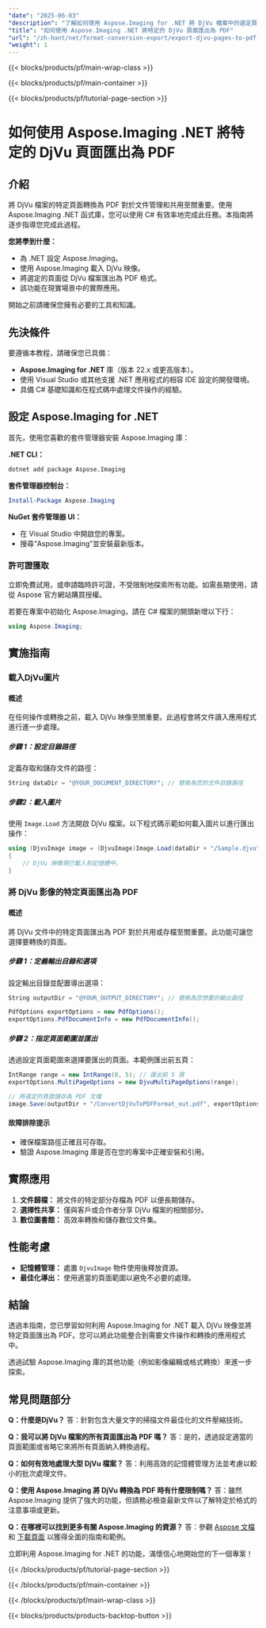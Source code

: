 ```yaml
---
"date": "2025-06-03"
"description": "了解如何使用 Aspose.Imaging for .NET 將 DjVu 檔案中的選定頁面匯出為 PDF。按照本逐步指南，無縫轉換您的文件。"
"title": "如何使用 Aspose.Imaging .NET 將特定的 DjVu 頁面匯出為 PDF"
"url": "/zh-hant/net/format-conversion-export/export-djvu-pages-to-pdf-aspose-imaging-net/"
"weight": 1
---
```


{{< blocks/products/pf/main-wrap-class >}}

{{< blocks/products/pf/main-container >}}

{{< blocks/products/pf/tutorial-page-section >}}
# 如何使用 Aspose.Imaging .NET 將特定的 DjVu 頁面匯出為 PDF

## 介紹

將 DjVu 檔案的特定頁面轉換為 PDF 對於文件管理和共用至關重要。使用 Aspose.Imaging .NET 函式庫，您可以使用 C# 有效率地完成此任務。本指南將逐步指導您完成此過程。

**您將學到什麼：**
- 為 .NET 設定 Aspose.Imaging。
- 使用 Aspose.Imaging 載入 DjVu 映像。
- 將選定的頁面從 DjVu 檔案匯出為 PDF 格式。
- 該功能在現實場景中的實際應用。

開始之前請確保您擁有必要的工具和知識。

## 先決條件

要遵循本教程，請確保您已具備：
- **Aspose.Imaging for .NET** 庫（版本 22.x 或更高版本）。
- 使用 Visual Studio 或其他支援 .NET 應用程式的相容 IDE 設定的開發環境。
- 具備 C# 基礎知識和在程式碼中處理文件操作的經驗。

## 設定 Aspose.Imaging for .NET

首先，使用您喜歡的套件管理器安裝 Aspose.Imaging 庫：

**.NET CLI：**
```bash
dotnet add package Aspose.Imaging
```

**套件管理器控制台：**
```powershell
Install-Package Aspose.Imaging
```

**NuGet 套件管理器 UI：**
- 在 Visual Studio 中開啟您的專案。
- 搜尋“Aspose.Imaging”並安裝最新版本。

### 許可證獲取

立即免費試用，或申請臨時許可證，不受限制地探索所有功能。如需長期使用，請從 Aspose 官方網站購買授權。

若要在專案中初始化 Aspose.Imaging，請在 C# 檔案的開頭新增以下行：

```csharp
using Aspose.Imaging;
```

## 實施指南

### 載入DjVu圖片

#### 概述
在任何操作或轉換之前，載入 DjVu 映像至關重要。此過程會將文件讀入應用程式進行進一步處理。

##### 步驟 1：設定目錄路徑

定義存取和儲存文件的路徑：

```csharp
String dataDir = "@YOUR_DOCUMENT_DIRECTORY"; // 替換為您的文件目錄路徑
```

##### 步驟2：載入圖片

使用 `Image.Load` 方法開啟 DjVu 檔案。以下程式碼示範如何載入圖片以進行匯出操作：

```csharp
using (DjvuImage image = (DjvuImage)Image.Load(dataDir + "/Sample.djvu"))
{
    // DjVu 映像現已載入到記憶體中。
}
```

### 將 DjVu 影像的特定頁面匯出為 PDF

#### 概述
將 DjVu 文件中的特定頁面匯出為 PDF 對於共用或存檔至關重要。此功能可讓您選擇要轉換的頁面。

##### 步驟 1：定義輸出目錄和選項

設定輸出目錄並配置導出選項：

```csharp
String outputDir = "@YOUR_OUTPUT_DIRECTORY"; // 替換為您想要的輸出路徑

PdfOptions exportOptions = new PdfOptions();
exportOptions.PdfDocumentInfo = new PdfDocumentInfo();
```

##### 步驟 2：指定頁面範圍並匯出

透過設定頁面範圍來選擇要匯出的頁面。本範例匯出前五頁：

```csharp
IntRange range = new IntRange(0, 5); // 匯出前 5 頁
exportOptions.MultiPageOptions = new DjvuMultiPageOptions(range);

// 將選定的頁面儲存為 PDF 文檔
image.Save(outputDir + "/ConvertDjVuToPDFFormat_out.pdf", exportOptions);
```

#### 故障排除提示
- 確保檔案路徑正確且可存取。
- 驗證 Aspose.Imaging 庫是否在您的專案中正確安裝和引用。

## 實際應用

1. **文件歸檔：** 將文件的特定部分存檔為 PDF 以便長期儲存。
2. **選擇性共享：** 僅與客戶或合作者分享 DjVu 檔案的相關部分。
3. **數位圖書館：** 高效率轉換和儲存數位文件集。

## 性能考慮

- **記憶體管理：** 處置 `DjvuImage` 物件使用後釋放資源。
- **最佳化導出：** 使用適當的頁面範圍以避免不必要的處理。

## 結論

透過本指南，您已學習如何利用 Aspose.Imaging for .NET 載入 DjVu 映像並將特定頁面匯出為 PDF。您可以將此功能整合到需要文件操作和轉換的應用程式中。

透過試驗 Aspose.Imaging 庫的其他功能（例如影像編輯或格式轉換）來進一步探索。

## 常見問題部分

**Q：什麼是DjVu？**
答：針對包含大量文字的掃描文件最佳化的文件壓縮技術。

**Q：我可以將 DjVu 檔案的所有頁面匯出為 PDF 嗎？**
答：是的，透過設定適當的頁面範圍或省略它來將所有頁面納入轉換過程。

**Q：如何有效地處理大型 DjVu 檔案？**
答：利用高效的記憶體管理方法並考慮以較小的批次處理文件。

**Q：使用 Aspose.Imaging 將 DjVu 轉換為 PDF 時有什麼限制嗎？**
答：雖然 Aspose.Imaging 提供了強大的功能，但請務必檢查最新文件以了解特定於格式的注意事項或更新。

**Q：在哪裡可以找到更多有關 Aspose.Imaging 的資源？**
答：參觀 [Aspose 文檔](https://reference.aspose.com/imaging/net/) 和 [下載頁面](https://releases.aspose.com/imaging/net/) 以獲得全面的指南和範例。

立即利用 Aspose.Imaging for .NET 的功能，滿懷信心地開始您的下一個專案！

{{< /blocks/products/pf/tutorial-page-section >}}

{{< /blocks/products/pf/main-container >}}

{{< /blocks/products/pf/main-wrap-class >}}

{{< blocks/products/products-backtop-button >}}
